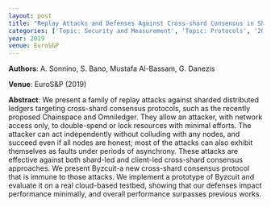 ```yaml
---
layout: post
title: "Replay Attacks and Defenses Against Cross-shard Consensus in Sharded Distributed Ledgers"
categories: ['Topic: Security and Measurement', 'Topic: Protocols', '2019', 'Venue: EuroS&P']
year: 2019
venue: EuroS&P
---
```

**Authors**: A. Sonnino, S. Bano, Mustafa Al-Bassam, G. Danezis

**Venue**: EuroS&P (2019)

**Abstract**: We present a family of replay attacks against sharded distributed ledgers targeting cross-shard consensus protocols, such as the recently proposed Chainspace and Omniledger. They allow an attacker, with network access only, to double-spend or lock resources with minimal efforts. The attacker can act independently without colluding with any nodes, and succeed even if all nodes are honest; most of the attacks can also exhibit themselves as faults under periods of asynchrony. These attacks are effective against both shard-led and client-led cross-shard consensus approaches. We present Byzcuit-a new cross-shard consensus protocol that is immune to those attacks. We implement a prototype of Byzcuit and evaluate it on a real cloud-based testbed, showing that our defenses impact performance minimally, and overall performance surpasses previous works.
